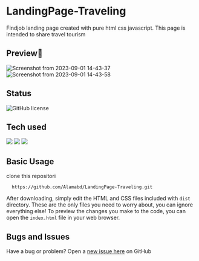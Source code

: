 # LandingPage-Traveling
Findjob landing page created with pure html css javascript. This page is intended to share travel tourism

## Preview📸
![Screenshot from 2023-09-01 14-43-37](https://github.com/Alamabd/LandingPage-Traveling/assets/115331322/8f739fcf-e2aa-4dec-8b96-ee990b519df3)
![Screenshot from 2023-09-01 14-43-58](https://github.com/Alamabd/LandingPage-Traveling/assets/115331322/7e72646f-b7e5-4f67-81d1-ca5bb0b6739b)

## Status
![GitHub license](https://img.shields.io/badge/license-MIT-blue.svg)

## Tech used
![](https://img.shields.io/badge/HTML5-E34F26?style=for-the-badge&logo=html5&logoColor=white)
![](https://img.shields.io/badge/CSS3-1572B6?style=for-the-badge&logo=css3&logoColor=white)
![](https://img.shields.io/badge/JavaScript-323330?style=for-the-badge&logo=javascript&logoColor=F7DF1E)

## Basic Usage
clone this repositori
``` 
  https://github.com/Alamabd/LandingPage-Traveling.git
```
After downloading, simply edit the HTML and CSS files included with `dist` directory. These are the only files you need to worry about, you can ignore everything else! To preview the changes you make to the code, you can open the `index.html` file in your web browser.

## Bugs and Issues
Have a bug or problem? Open a [new issue here](https://github.com/Alamabd/LandingPage-Traveling/issues) on GitHub
